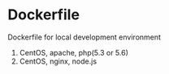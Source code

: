# Dockerfile

Dockerfile for local development environment

1. CentOS, apache, php(5.3 or 5.6)
1. CentOS, nginx, node.js
